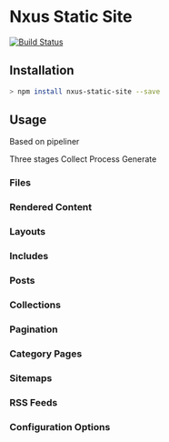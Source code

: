 # Nxus Static Site

[![Build Status](https://travis-ci.org/seabourne/nxus-static-site.svg?branch=master)](https://travis-ci.org/seabourne/nxus-static-site)

## Installation

```bash
> npm install nxus-static-site --save
```

## Usage

Based on pipeliner

Three stages
Collect
Process
Generate

### Files

### Rendered Content

### Layouts

### Includes

### Posts

### Collections

### Pagination

### Category Pages

### Sitemaps

### RSS Feeds

### Configuration Options
